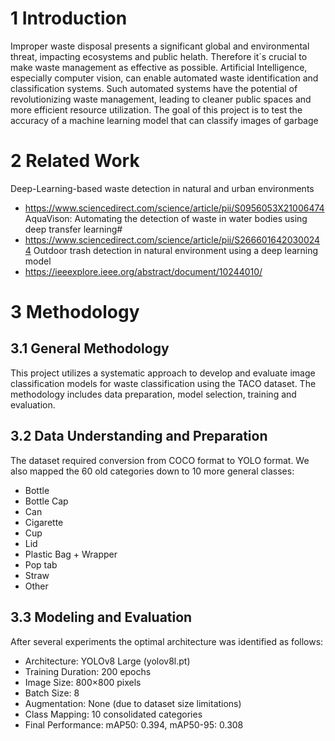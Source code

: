 # 1 Introduction

Improper waste disposal presents a significant global and environmental threat, impacting ecosystems and public helath. Therefore it´s crucial to make waste management as effective as possible.
Artificial Intelligence, especially computer vision, can enable automated waste identification and classification systems. Such automated systems have the potential of revolutionizing waste management, leading to cleaner public spaces and more efficient resource utilization.
The goal of this project is to test the accuracy of a machine learning model that can classify images of garbage

# 2 Related Work

Deep-Learning-based waste detection in natural and urban environments
- https://www.sciencedirect.com/science/article/pii/S0956053X21006474
AquaVison: Automating the detection of waste in water bodies using deep transfer learning#
- https://www.sciencedirect.com/science/article/pii/S2666016420300244
Outdoor trash detection in natural environment using a deep learning model
- https://ieeexplore.ieee.org/abstract/document/10244010/

# 3 Methodology
## 3.1 General Methodology

This project utilizes a systematic approach to develop and evaluate image classification models for waste classification using the TACO dataset. The methodology includes data preparation, model selection, training and evaluation.

## 3.2 Data Understanding and Preparation

The dataset required conversion from COCO format to YOLO format. We also mapped the 60 old categories down to 10 more general classes:
- Bottle
- Bottle Cap
- Can
- Cigarette
- Cup
- Lid
- Plastic Bag + Wrapper
- Pop tab
- Straw
- Other

## 3.3 Modeling and Evaluation

After several experiments the optimal architecture was identified as follows:
- Architecture: YOLOv8 Large (yolov8l.pt)
- Training Duration: 200 epochs
- Image Size: 800×800 pixels
- Batch Size: 8
- Augmentation: None (due to dataset size limitations)
- Class Mapping: 10 consolidated categories
- Final Performance: mAP50: 0.394, mAP50-95: 0.308
